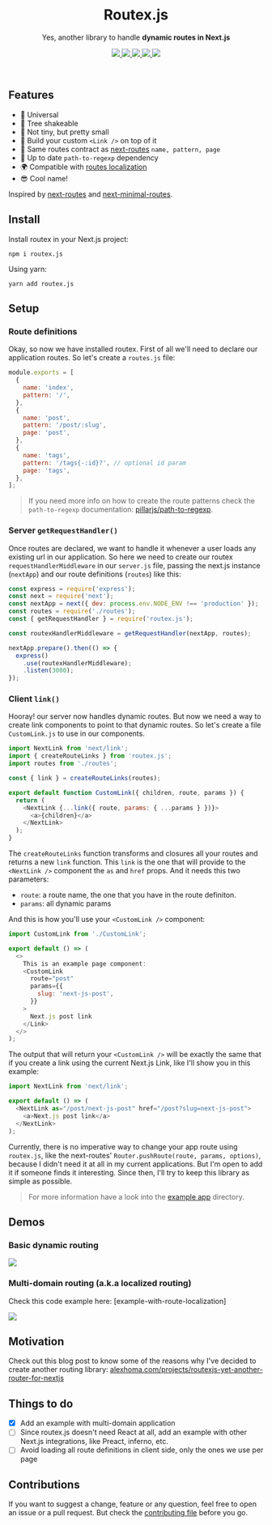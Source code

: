 <h1 align="center">Routex.js</h1>
<p align="center">Yes, another library to handle <strong>dynamic routes in Next.js</strong></p>

<p align="center">
  <a href="https://www.npmjs.com/package/routex.js">
    <img src="https://badgen.net/npm/v/routex.js">
  </a> 
  <a href="https://travis-ci.com/alexhoma/routex.js">
    <img src="https://travis-ci.com/alexhoma/routex.js.svg?branch=master">
  </a> 
  <a href="https://codecov.io/gh/alexhoma/routex.js">
    <img src="https://badgen.net/codecov/c/github/alexhoma/routex.js">
  </a> 
  <a href="https://bundlephobia.com/result?p=routex.js">
    <img src="https://badgen.net/bundlephobia/min/routex.js">
  </a> 
  <a href="https://bundlephobia.com/result?p=routex.js">
    <img src="https://badgen.net/bundlephobia/minzip/routex.js">
  </a>
</p>

<br />

## Features

- :milky_way: Universal
- :leaves: Tree shakeable
- :ant: Not tiny, but pretty small
- :link: Build your custom `<Link />` on top of it
- :tada: Same routes contract as [next-routes] `name, pattern, page`
- :rocket: Up to date `path-to-regexp` dependency
- :earth_africa: Compatible with [routes localization]
- :sunglasses: Cool name!

Inspired by [next-routes] and [next-minimal-routes].

## Install

Install routex in your Next.js project:

```
npm i routex.js
```

Using yarn:

```
yarn add routex.js
```

## Setup

### Route definitions

Okay, so now we have installed routex. First of all we'll need to declare
our application routes. So let's create a `routes.js` file:

```javascript
module.exports = [
  {
    name: 'index',
    pattern: '/',
  },
  {
    name: 'post',
    pattern: '/post/:slug',
    page: 'post',
  },
  {
    name: 'tags',
    pattern: '/tags{-:id}?', // optional id param
    page: 'tags',
  },
];
```

> If you need more info on how to create the route patterns
> check the `path-to-regexp` documentation: [pillarjs/path-to-regexp].

### Server `getRequestHandler()`

Once routes are declared, we want to handle it whenever a user loads any existing url
in our application. So here we need to create our routex `requestHandlerMiddleware` in our `server.js` file,
passing the next.js instance (`nextApp`) and our route definitions (`routes`) like this:

```javascript
const express = require('express');
const next = require('next');
const nextApp = next({ dev: process.env.NODE_ENV !== 'production' });
const routes = require('./routes');
const { getRequestHandler } = require('routex.js');

const routexHandlerMiddleware = getRequestHandler(nextApp, routes);

nextApp.prepare().then(() => {
  express()
    .use(routexHandlerMiddleware);
    .listen(3000);
});
```

### Client `link()`

Hooray! our server now handles dynamic routes. But now we need a way to create link
components to point to that dynamic routes. So let's create a file `CustomLink.js` to use
in our components.

```javascript
import NextLink from 'next/link';
import { createRouteLinks } from 'routex.js';
import routes from './routes';

const { link } = createRouteLinks(routes);

export default function CustomLink({ children, route, params }) {
  return (
    <NextLink {...link({ route, params: { ...params } })}>
      <a>{children}</a>
    </NextLink>
  );
}
```

The `createRouteLinks` function transforms and closures all your routes and returns
a new `link` function. This `link` is the one that will provide to the `<NextLink />` component
the `as` and `href` props. And it needs this two parameters:

- `route`: a route name, the one that you have in the route definiton.
- `params`: all dynamic params

And this is how you'll use your `<CustomLink />` component:

```javascript
import CustomLink from './CustomLink';

export default () => (
  <>
    This is an example page component:
    <CustomLink
      route="post"
      params={{
        slug: 'next-js-post',
      }}
    >
      Next.js post link
    </Link>
  </>
);
```

The output that will return your `<CustomLink />` will be exactly the same that if
you create a link using the current Next.js Link, like I'll show you in this example:

```javascript
import NextLink from 'next/link';

export default () => (
  <NextLink as="/post/next-js-post" href="/post?slug=next-js-post">
    <a>Next.js post link</a>
  </NextLink>
);
```

Currently, there is no imperative way to change your app route using `routex.js`,
like the next-routes' `Router.pushRoute(route, params, options)`, because I didn't need it at all in my current applications.
But I'm open to add it if someone finds it interesting. Since then, I'll try to keep this library as simple as possible.

> For more information have a look into the [example app](./examples) directory.

## Demos

### Basic dynamic routing

<img src="./examples/with-custom-link/demo.gif" max-height="500px" align="center" />

### Multi-domain routing (a.k.a localized routing)

Check this code example here: [example-with-route-localization]

<img src="./examples/with-route-localization/demo.gif" max-height="500px" align="center" />

## Motivation

Check out this blog post to know some of the reasons why I've decided to create another routing library: [alexhoma.com/projects/routexjs-yet-another-router-for-nextjs]

## Things to do

- [x] Add an example with multi-domain application
- [ ] Since routex.js doesn't need React at all, add an example with other Next.js integrations, like Preact, inferno, etc.
- [ ] Avoid loading all route definitions in client side, only the ones we use per page

## Contributions

If you want to suggest a change, feature or any question, feel free to open an issue or a pull request. But check the [contributing file] before you go.

[npm-version]: https://badgen.net/npm/v/routex.js
[travis-build]: https://travis-ci.com/alexhoma/routex.js.svg?branch=master
[bundlephobia-min-badge]: https://badgen.net/bundlephobia/min/routex.js
[bundlephobia-minzip-badge]: https://badgen.net/bundlephobia/minzip/routex.js
[next-routes]: https://github.com/fridays/next-routes 'fridays/next-routes'
[next-minimal-routes]: https://github.com/lydell/next-minimal-routes 'lydell/next-minimal-routes'
[routes localization]: ./examples/with-route-localization
[pillarjs/path-to-regexp]: https://github.com/pillarjs/path-to-regexp
[alexhoma.com/projects/routexjs-yet-another-router-for-nextjs]: https://alexhoma.com/projects/routexjs-yet-another-router-for-nextjs/
[contributing file]: https://github.com/alexhoma/routex.js/blob/master/.github/contributing.md
[examples/with-route-localization]: ./examples/with-route-localization
